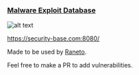### [Malware Exploit Database](https://security-base.com:8000/)

![alt text](http://i.imgur.com/3dYszDH.png)

https://security-base.com:8080/

Made to be used by [Raneto](https://github.com/gilbitron/Raneto).


Feel free to make a PR to add vulnerabilities.

